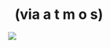 <!--
id: 22255738
link: http://tumblr.atmos.org/post/22255738/via-a-t-m-o-s
slug: via-a-t-m-o-s
date: Sun Dec 23 2007 12:09:17 GMT-0800 (PST)
publish: 2007-12-023
tags: 
title:   (via a t m o s)
-->


  (via a t m o s)
=================

![](http://31.media.tumblr.com/ZyX8Upfyn3bmauf8JYRc3pQf_400.jpg)

